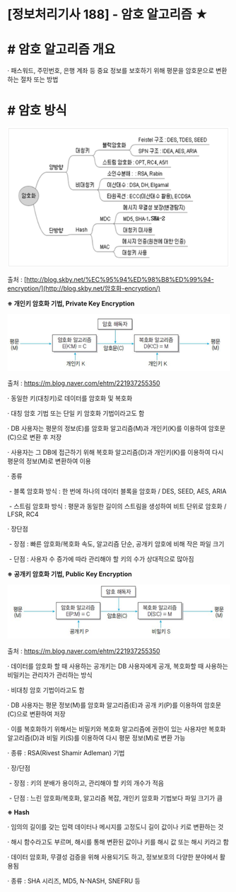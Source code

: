 

# [정보처리기사 188] - 암호 알고리즘 ★



# **# 암호 알고리즘 개요**

· 패스워드, 주민번호, 은행 계좌 등 중요 정보를 보호하기 위해 평문을 암호문으로 변환하는 절차 또는 방법



# **# 암호 방식**

<img src='./img/188_01.png'>

출처 : [http://blog.skby.net/%EC%95%94%ED%98%B8%ED%99%94-encryption/](http://blog.skby.net/암호화-encryption/)



**※ 개인키 암호화 기법, Private Key Encryption**

<img src='./img/188_02.png'>

출처 : https://m.blog.naver.com/ehtm/221937255350

· 동일한 키(대칭키)로 데이터를 암호화 및 복호화

· 대칭 암호 기법 또는 단일 키 암호화 기법이라고도 함

· DB 사용자는 평문의 정보(E)를 암호화 알고리즘(M)과 개인키(K)를 이용하여 암호문(C)으로 변환 후 저장

· 사용자는 그 DB에 접근하기 위해 복호화 알고리즘(D)과 개인키(K)를 이용하여 다시 평문의 정보(M)로 변환하여 이용

· 종류

​    \- 블록 암호화 방식 : 한 번에 하나의 데이터 블록을 암호화 / DES, SEED, AES, ARIA

​    \- 스트림 암호화 방식 : 평문과 동일한 길이의 스트림을 생성하여 비트 단위로 암호화 / LFSR, RC4

· 장단점

​    \- 장점 : 빠른 암호화/복호화 속도, 알고리즘 단순, 공개키 암호에 비해 작은 파일 크기

​    \- 단점 : 사용자 수 증가에 따라 관리해야 할 키의 수가 상대적으로 많아짐



**※ 공개키 암호화 기법, Public Key Encryption**

<img src='./img/188_03.png'>

출처 : https://m.blog.naver.com/ehtm/221937255350

· 데이터를 암호화 할 때 사용하는 공개키는 DB 사용자에게 공개, 복호화할 때 사용하는 비밀키는 관리자가 관리하는 방식

· 비대칭 암호 기법이라고도 함

· DB 사용자는 평문 정보(M)를 암호화 알고리즘(E)과 공개 키(P)를 이용하여 암호문(C)으로 변환하여 저장

· 이를 복호화하기 위해서는 비밀키와 복호화 알고리즘에 권한이 있는 사용자만 복호화 알고리즘(D)과 비밀 키(S)를 이용하여 다시 평문 정보(M)로 변환 가능

· 종류 : RSA(Rivest Shamir Adleman) 기법

· 장/단점

​    \- 장점 : 키의 분배가 용이하고, 관리해야 할 키의 개수가 적음

​    \- 단점 : 느린 암호화/복호화, 알고리즘 복잡, 개인키 암호화 기법보다 파일 크기가 큼



**※ Hash**

· 임의의 길이를 갖는 입력 데이터나 메시지를 고정도니 길이 값이나 키로 변환하는 것

· 해시 함수라고도 부르며, 해시를 통해 변환된 값이나 키를 해시 값 또는 해시 키라고 함

· 데이터 암호화, 무결성 검증을 위해 사용되기도 하고, 정보보호의 다양한 분야에서 활용됨

· 종류 : SHA 시리즈, MD5, N-NASH, SNEFRU 등
